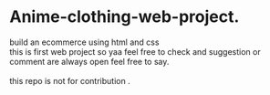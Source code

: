 # Anime-clothing-web-project.
build an ecommerce using html and css
 <br>this is first web project so yaa feel free to check and suggestion or comment are always open feel free to say.</br> 
 <br>this repo is not for contribution .
 
